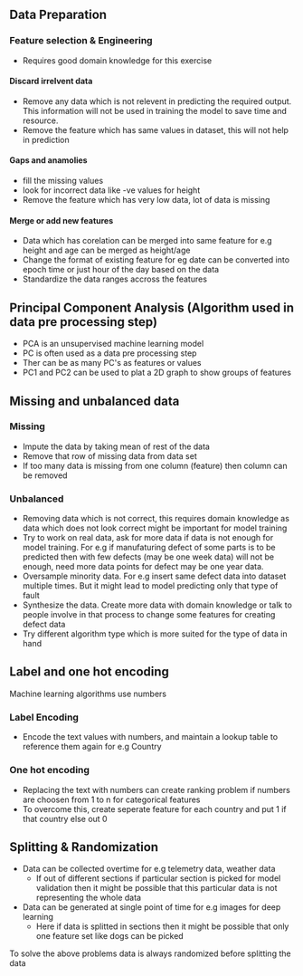 ## Data Preparation

### Feature selection & Engineering
- Requires good domain knowledge for this exercise

#### Discard irrelvent data
- Remove any data which is not relevent in predicting the required output. This information will not be used in training the model to save time and resource.
- Remove the feature which has same values in dataset, this will not help in prediction

#### Gaps and anamolies
- fill the missing values
- look for incorrect data like -ve values for height
- Remove the feature which has very low data, lot of data is missing

#### Merge or add new features
- Data which has corelation can be merged into same feature for e.g height and age can be merged as height/age
- Change the format of existing feature for eg date can be converted into epoch time or just hour of the day based on the data
- Standardize the data ranges accross the features


## Principal Component Analysis (Algorithm used in data pre processing step)
- PCA is an unsupervised machine learning model
- PC is often used as a data pre processing step
- Ther can be as many PC's as features or values
- PC1 and PC2 can be used to plat a 2D graph to show groups of features

## Missing and unbalanced data

### Missing
- Impute the data by taking mean of rest of the data
- Remove that row of missing data from data set
- If too many data is missing from one column (feature) then column can be removed

### Unbalanced
- Removing data which is not correct, this requires domain knowledge as data which does not look correct might be important for model training
- Try to work on real data, ask for more data if data is not enough for model training. For e.g if manufaturing defect of some parts is to be predicted then with few defects (may be one week data) will not be enough, need more data points for defect may be one year data.
- Oversample minority data. For e.g insert same defect data into dataset multiple times. But it might lead to model predicting only that type of fault
- Synthesize the data. Create more data with domain knowledge or talk to people involve in that process to change some features for creating defect data
- Try different algorithm type which is more suited for the type of data in hand

## Label and one hot encoding
Machine learning algorithms use numbers

### Label Encoding
- Encode the text values with numbers, and maintain a lookup table to reference them again for e.g Country

### One hot encoding
- Replacing the text with numbers can create ranking problem if numbers are choosen from 1 to n for categorical features
- To overcome this, create seperate feature for each country and put 1 if that country else out 0

## Splitting & Randomization
- Data can be collected overtime for e.g telemetry data, weather data
  - If out of different sections if particular section is picked for model validation then it might be possible that this particular data is not representing the whole data
- Data can be generated at single point of time for e.g images for deep learning
  - Here if data is splitted in sections then it might be possible that only one feature set like dogs can be picked

To solve the above problems data is always randomized before splitting the data





